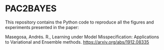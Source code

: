 # PAC2BAYES
This repository contains the Python code to reproduce all the figures and experiments presented in the paper: 

Masegosa, Andrés. R., Learning under Model Misspecification: Applications to Variational and Ensemble methods. https://arxiv.org/abs/1912.08335
